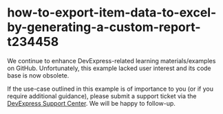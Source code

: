 
# how-to-export-item-data-to-excel-by-generating-a-custom-report-t234458

We continue to enhance DevExpress-related learning materials/examples on GitHub. Unfortunately, this example lacked user interest and its code base is now obsolete.

If the use-case outlined in this example is of importance to you (or if you require additional guidance), please submit a support ticket via the [DevExpress Support Center](https://supportcenter.devexpress.com/ticket/create?followUpTo=T234458). We will be happy to follow-up.